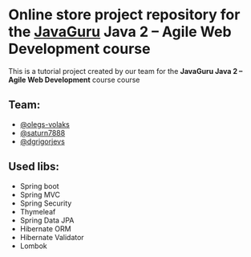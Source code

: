 # Online store project repository for the [JavaGuru](https://javaguru.lv/) Java 2 – Agile Web Development course
This is a tutorial project created by our team for the **JavaGuru Java 2 – Agile Web Development** course course
## Team:
* [@olegs-volaks](https://github.com/olegs-volaks) 
* [@saturn7888](https://github.com/saturn7888)
* [@dgrigorjevs](https://github.com/dgrigorjevs)

## Used libs:
* Spring boot
* Spring MVC
* Spring Security
* Thymeleaf
* Spring Data JPA
* Hibernate ORM
* Hibernate Validator
* Lombok

